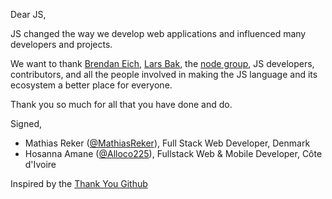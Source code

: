 Dear JS,

JS changed the way we develop web applications and influenced many developers
and projects.

We want to thank [Brendan Eich](https://github.com/BrendanEich),
[Lars Bak](https://en.wikipedia.org/wiki/Lars_Bak_(computer_programmer)), the
[node group](https://github.com/nodejs), JS developers, contributors, and
all the people involved in making the JS language and its ecosystem a better
place for everyone.

Thank you so much for all that you have done and do.

Signed,

- Mathias Reker ([@MathiasReker](https://github.com/MathiasReker)), Full Stack Web Developer, Denmark
- Hosanna Amane ([@Alloco225](https://github.com/Alloco225)), Fullstack Web & Mobile Developer, Côte d'Ivoire


Inspired by the
[Thank You Github](https://github.com/thank-you-github/thank-you-github)
